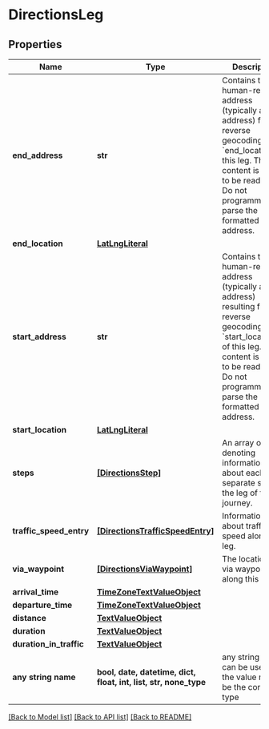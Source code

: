# DirectionsLeg


## Properties
Name | Type | Description | Notes
------------ | ------------- | ------------- | -------------
**end_address** | **str** | Contains the human-readable address (typically a street address) from reverse geocoding the &#x60;end_location&#x60; of this leg. This content is meant to be read as-is. Do not programmatically parse the formatted address. | 
**end_location** | [**LatLngLiteral**](LatLngLiteral.md) |  | 
**start_address** | **str** | Contains the human-readable address (typically a street address) resulting from reverse geocoding the &#x60;start_location&#x60; of this leg. This content is meant to be read as-is. Do not programmatically parse the formatted address. | 
**start_location** | [**LatLngLiteral**](LatLngLiteral.md) |  | 
**steps** | [**[DirectionsStep]**](DirectionsStep.md) | An array of steps denoting information about each separate step of the leg of the journey. | 
**traffic_speed_entry** | [**[DirectionsTrafficSpeedEntry]**](DirectionsTrafficSpeedEntry.md) | Information about traffic speed along the leg. | 
**via_waypoint** | [**[DirectionsViaWaypoint]**](DirectionsViaWaypoint.md) | The locations of via waypoints along this leg. | 
**arrival_time** | [**TimeZoneTextValueObject**](TimeZoneTextValueObject.md) |  | [optional] 
**departure_time** | [**TimeZoneTextValueObject**](TimeZoneTextValueObject.md) |  | [optional] 
**distance** | [**TextValueObject**](TextValueObject.md) |  | [optional] 
**duration** | [**TextValueObject**](TextValueObject.md) |  | [optional] 
**duration_in_traffic** | [**TextValueObject**](TextValueObject.md) |  | [optional] 
**any string name** | **bool, date, datetime, dict, float, int, list, str, none_type** | any string name can be used but the value must be the correct type | [optional]

[[Back to Model list]](../README.md#documentation-for-models) [[Back to API list]](../README.md#documentation-for-api-endpoints) [[Back to README]](../README.md)


